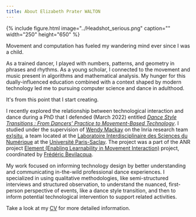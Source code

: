 ```yaml
---
title: About Elizabeth Prater WALTON
---
```

{% include figure.html image="../Headshot_serious.png" caption="" width="250" height="650" %}


Movement and computation has fueled my wandering mind ever since I was a child. 

As a trained dancer, I played with numbers, patterns, and geometry in phrases and rhythms. As a young scholar, I connected to the movement and music present in algorithms and mathematical analysis. My hunger for this dually-influenced education combined with a context shaped by modern technology led me to pursuing computer science and dance in adulthood. 

It's from this point that I start creating. 

I recently explored the relationship between technological interaction and dance during a PhD that I defended (March 2022) entitled [*Dance Style Transitions : From Dancers’ Practice to Movement-Based Technology*](https://www.theses.fr/2022UPASG027). I studied under the supervision of [Wendy Mackay](https://ex-situ.lri.fr/people/mackay/) on the Inria research team [ex)situ](https://ex-situ.lri.fr/), a team located at the [Laboratoire Interdisciplinaire des Sciences du Numérique](https://www.lisn.upsaclay.fr/) at the [Université Paris-Saclay](https://www.universite-paris-saclay.fr/en). The project was a part of the ANR project [Element (Enabling Learnability in Movement Interaction)](https://element-project.ircam.fr/) project, coordinated by [Frédéric Bevilacqua](https://frederic-bevilacqua.net/).

My work focused on informing technology design by better understanding and communicating in-the-wild professional dance experiences. I specialized in using qualitative methodologies, like semi-structured interviews and structured observation, to understand the nuanced, first-person perspective of events, like a dance style transition, and then to inform potential technological intervention to support related activities. 

Take a look at my [CV](09:22-Elizabeth_Walton_Dance_CV.pdf) for more detailed information.


